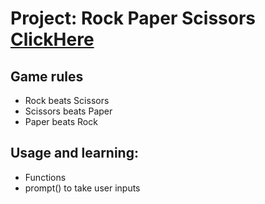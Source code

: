 # Project: Rock Paper Scissors [ClickHere](https://shilpamk.github.io/rpsgame/)

## Game rules
* Rock beats Scissors
* Scissors beats Paper
* Paper beats Rock

## Usage and learning: 

* Functions
* prompt() to take user inputs
